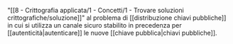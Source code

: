 "[[8 - Crittografia applicata/1 - Concetti/1 - Trovare soluzioni crittografiche/soluzione]]" al problema di [[distribuzione chiavi pubbliche]] in cui si utilizza un canale sicuro stabilito in precedenza per [[autenticità|autenticare]] le nuove [[chiave pubblica|chiavi pubbliche]].
